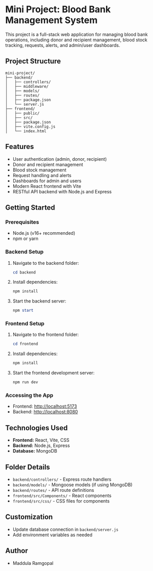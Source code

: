 # Mini Project: Blood Bank Management System

This project is a full-stack web application for managing blood bank operations, including donor and recipient management, blood stock tracking, requests, alerts, and admin/user dashboards.

## Project Structure

```
mini-project/
├── backend/
│   ├── controllers/
│   ├── middleware/
│   ├── models/
│   ├── routes/
│   ├── package.json
│   └── server.js
├── frontend/
│   ├── public/
│   ├── src/
│   ├── package.json
│   ├── vite.config.js
│   └── index.html
```

## Features

- User authentication (admin, donor, recipient)
- Donor and recipient management
- Blood stock management
- Request handling and alerts
- Dashboards for admin and users
- Modern React frontend with Vite
- RESTful API backend with Node.js and Express

## Getting Started

### Prerequisites

- Node.js (v16+ recommended)
- npm or yarn

### Backend Setup

1. Navigate to the backend folder:
   ```powershell
   cd backend
   ```
2. Install dependencies:
   ```powershell
   npm install
   ```
3. Start the backend server:
   ```powershell
   npm start
   ```

### Frontend Setup

1. Navigate to the frontend folder:
   ```powershell
   cd frontend
   ```
2. Install dependencies:
   ```powershell
   npm install
   ```
3. Start the frontend development server:
   ```powershell
   npm run dev
   ```

### Accessing the App

- Frontend: [http://localhost:5173](http://localhost:5173)
- Backend: [http://localhost:8080](http://localhost:8080)

## Technologies Used

- **Frontend:** React, Vite, CSS
- **Backend:** Node.js, Express
- **Database:** MongoDB

## Folder Details

- `backend/controllers/` - Express route handlers
- `backend/models/` - Mongoose models (if using MongoDB)
- `backend/routes/` - API route definitions
- `frontend/src/Components/` - React components
- `frontend/src/css/` - CSS files for components

## Customization

- Update database connection in `backend/server.js`
- Add environment variables as needed


## Author

- Maddula Ramgopal
